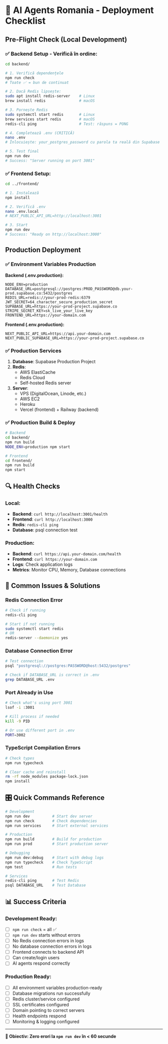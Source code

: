 # 🎯 AI Agents Romania - Deployment Checklist

## Pre-Flight Check (Local Development)

### ✅ Backend Setup - Verifică în ordine:

```bash
cd backend/

# 1. Verifică dependențele
npm run check
# Toate ✅ = bun de continuat

# 2. Dacă Redis lipsește:
sudo apt install redis-server    # Linux
brew install redis               # macOS

# 3. Pornește Redis
sudo systemctl start redis       # Linux
brew services start redis        # macOS
redis-cli ping                   # Test: răspuns = PONG

# 4. Completează .env (CRITICĂ)
nano .env
# Înlocuiește: your_postgres_password cu parola ta reală din Supabase

# 5. Test final
npm run dev
# Success: "Server running on port 3001"
```

### ✅ Frontend Setup:

```bash
cd ../frontend/

# 1. Instalează
npm install

# 2. Verifică .env
nano .env.local
# NEXT_PUBLIC_API_URL=http://localhost:3001

# 3. Start
npm run dev
# Success: "Ready on http://localhost:3000"
```

## Production Deployment

### ✅ Environment Variables Production

**Backend (.env.production):**
```env
NODE_ENV=production
DATABASE_URL=postgresql://postgres:PROD_PASSWORD@db.your-prod.supabase.co:5432/postgres
REDIS_URL=redis://your-prod-redis:6379
JWT_SECRET=64_character_secure_production_secret
SUPABASE_URL=https://your-prod-project.supabase.co
STRIPE_SECRET_KEY=sk_live_your_live_key
FRONTEND_URL=https://your-domain.com
```

**Frontend (.env.production):**
```env
NEXT_PUBLIC_API_URL=https://api.your-domain.com
NEXT_PUBLIC_SUPABASE_URL=https://your-prod-project.supabase.co
```

### ✅ Production Services

1. **Database**: Supabase Production Project
2. **Redis**: 
   - AWS ElastiCache
   - Redis Cloud
   - Self-hosted Redis server
3. **Server**: 
   - VPS (DigitalOcean, Linode, etc.)
   - AWS EC2
   - Heroku
   - Vercel (frontend) + Railway (backend)

### ✅ Production Build & Deploy

```bash
# Backend
cd backend/
npm run build
NODE_ENV=production npm start

# Frontend  
cd frontend/
npm run build
npm start
```

## 🔍 Health Checks

### Local:
- **Backend**: `curl http://localhost:3001/health`
- **Frontend**: `curl http://localhost:3000`
- **Redis**: `redis-cli ping`
- **Database**: psql connection test

### Production:
- **Backend**: `curl https://api.your-domain.com/health`
- **Frontend**: `curl https://your-domain.com`
- **Logs**: Check application logs
- **Metrics**: Monitor CPU, Memory, Database connections

## 🚨 Common Issues & Solutions

### Redis Connection Error
```bash
# Check if running
redis-cli ping

# Start if not running
sudo systemctl start redis
# OR
redis-server --daemonize yes
```

### Database Connection Error
```bash
# Test connection
psql "postgresql://postgres:PASSWORD@host:5432/postgres"

# Check if DATABASE_URL is correct in .env
grep DATABASE_URL .env
```

### Port Already in Use
```bash
# Check what's using port 3001
lsof -i :3001

# Kill process if needed
kill -9 PID

# Or use different port in .env
PORT=3002
```

### TypeScript Compilation Errors
```bash
# Check types
npm run typecheck

# Clear cache and reinstall
rm -rf node_modules package-lock.json
npm install
```

## 🎛️ Quick Commands Reference

```bash
# Development
npm run dev          # Start dev server
npm run check        # Check dependencies
npm run services     # Start external services

# Production
npm run build        # Build for production  
npm run prod         # Start production server

# Debugging
npm run dev:debug    # Start with debug logs
npm run typecheck    # Check TypeScript
npm test             # Run tests

# Services
redis-cli ping       # Test Redis
psql DATABASE_URL    # Test Database
```

## 📊 Success Criteria

### Development Ready:
- [ ] `npm run check` = all ✅
- [ ] `npm run dev` starts without errors
- [ ] No Redis connection errors in logs
- [ ] No database connection errors in logs
- [ ] Frontend connects to backend API
- [ ] Can create/login users
- [ ] AI agents respond correctly

### Production Ready:
- [ ] All environment variables production-ready
- [ ] Database migrations run successfully
- [ ] Redis cluster/service configured
- [ ] SSL certificates configured
- [ ] Domain pointing to correct servers
- [ ] Health endpoints respond
- [ ] Monitoring & logging configured

---

**🎉 Obiectiv: Zero erori la `npm run dev` în < 60 secunde**